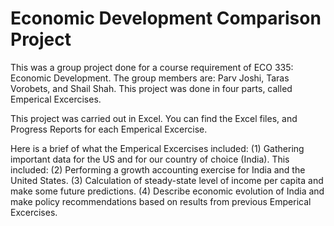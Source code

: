 # Economic Development Comparison Project

This was a group project done for a course requirement of ECO 335: Economic Development.
The group members are: Parv Joshi, Taras Vorobets, and Shail Shah.
This project was done in four parts, called Emperical Excercises.

This project was carried out in Excel. You can find the Excel files, and Progress Reports for each Emperical Excercise.

Here is a brief of what the Emperical Excercises included:
(1) Gathering important data for the US and for our country of choice (India). This included:
(2) Performing a growth accounting exercise for India and the United States.
(3) Calculation of steady-state level of income per capita and make some future predictions.
(4) Describe economic evolution of India and make policy recommendations based on results from previous Emperical Excercises.